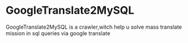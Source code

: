 # GoogleTranslate2MySQL
GoogleTranslate2MySQL is a crawler,witch help u solve mass translate mission in sql queries via google translate  
